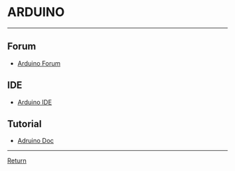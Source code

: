# ARDUINO

---

## Forum

- [Arduino Forum](https://forum.arduino.cc/)

## IDE

- [Arduino IDE](https://www.arduino.cc/en/software)

## Tutorial

- [Adruino Doc](https://docs.arduino.cc/learn/)

---

[Return](./../HardwareBoard.md)
